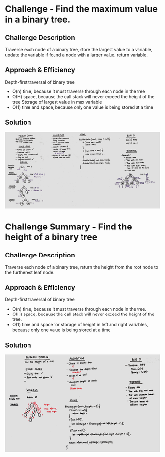 # Challenge - Find the maximum value in a binary tree.

## Challenge Description
Traverse each node of a binary tree, store the largest value to a variable, update the variable if found a node with a larger value, return variable.

## Approach & Efficiency
Depth-first traversal of binary tree 
- O(n) time, because it must traverse through each node in the tree
- O(H) space, because the call stack will never exceed the height of the tree
Storage of largest value in max variable
- O(1) time and space, because only one value is being stored at a time

## Solution
![Whiteboard Image](../../assets/find-max-value-binary-tree.jpg)

# Challenge Summary - Find the height of a binary tree

## Challenge Description
Traverse each node of a binary tree, return the height from the root node to the furtherest leaf node. 

## Approach & Efficiency
Depth-first traversal of binary tree 
- O(n) time, because it must traverse through each node in the tree.
- O(H) space, because the call stack will never exceed the height of the tree.
- O(1) time and space for storage of height in left and right variables, because only one value is being stored at a time

## Solution
![Whiteboard Image](../../assets/tree_height.jpg)